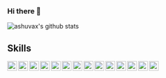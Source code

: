 ### Hi there 👋

<!--
**ashuvax/ashuvax** is a ✨ _special_ ✨ repository because its `README.md` (this file) appears on your GitHub profile.

Here are some ideas to get you started:

- 🔭 I’m currently working on ...
- 🌱 I’m currently learning ...
- 👯 I’m looking to collaborate on ...
- 🤔 I’m looking for help with ...
- 💬 Ask me about ...
- 📫 How to reach me: ...
- 😄 Pronouns: ...
- ⚡ Fun fact: ...
-->

![ashuvax's github stats](https://github-readme-stats.vercel.app/api?username=ashuvax&count_private=true&show_icons=true)

## Skills
<img width="22px" title="Javascript" align="left" src="https://raw.githubusercontent.com/rahulbanerjee26/githubAboutMeGenerator/main/icons/javascript.svg">
<img width="22px" title="Vue" align="left" src="https://raw.githubusercontent.com/rahulbanerjee26/githubAboutMeGenerator/main/icons/vuejs.svg">
<img width="22px" title="HTML" align="left" src="https://raw.githubusercontent.com/rahulbanerjee26/githubAboutMeGenerator/main/icons/html.svg">
<img width="22px" title="CSS" align="left" src="https://raw.githubusercontent.com/rahulbanerjee26/githubAboutMeGenerator/main/icons/css.svg">
<img width="22px" title="Tailwind" align="left" src="https://raw.githubusercontent.com/rahulbanerjee26/githubAboutMeGenerator/main/icons/tailwind.svg">
<img width="22px" title="Nodejs" align="left" src="https://raw.githubusercontent.com/rahulbanerjee26/githubAboutMeGenerator/main/icons/nodejs.svg">
<img width="22px" title="Express.js" align="left" src="https://raw.githubusercontent.com/rahulbanerjee26/githubAboutMeGenerator/main/icons/express.svg">
<img width="22px" title="MongoDB" align="left" src="https://raw.githubusercontent.com/rahulbanerjee26/githubAboutMeGenerator/main/icons/mongodb.svg">
<img width="22px" title="Nginx" align="left" src="https://raw.githubusercontent.com/rahulbanerjee26/githubAboutMeGenerator/main/icons/nginx.svg">
<img width="22px" title="Git" align="left" src="https://raw.githubusercontent.com/rahulbanerjee26/githubAboutMeGenerator/main/icons/git.svg">
<img width="22px" title="GitHub" align="left" src="https://raw.githubusercontent.com/rahulbanerjee26/githubAboutMeGenerator/main/icons/github.svg">
<img width="22px" title="WordPress" align="left" src="https://raw.githubusercontent.com/rahulbanerjee26/githubAboutMeGenerator/main/icons/wordpress.svg">
<img width="22px" title="Vuetify" align="left" src="https://raw.githubusercontent.com/rahulbanerjee26/githubAboutMeGenerator/main/icons/vuetify.svg">
<img width="22px" title="Figma" align="left" src="https://raw.githubusercontent.com/rahulbanerjee26/githubAboutMeGenerator/main/icons/figma.svg">

